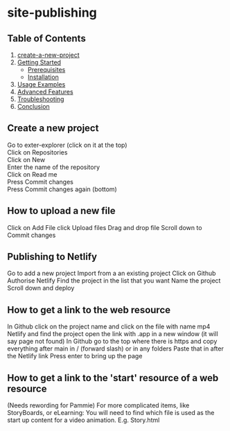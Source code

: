 # site-publishing

## Table of Contents

1. [create-a-new-project](#create-a-new-project)
2. [Getting Started](#getting-started)
   - [Prerequisites](#prerequisites)
   - [Installation](#installation)
3. [Usage Examples](#usage-examples)
4. [Advanced Features](#advanced-features)
5. [Troubleshooting](#troubleshooting)
6. [Conclusion](#conclusion)

## Create a new project
Go to exter-explorer (click on it at the top)   
Click on Repositories  
Click on New  
Enter the name of the repository   
Click on Read me  
Press Commit changes  
Press Commit changes again (bottom)  

## How to upload a new file 
Click on Add File 
click Upload files
Drag and drop file
Scroll down to Commit changes 

## Publishing to Netlify
Go to add a new project
Import from a an existing project
Click on Github
Authorise Netlify
Find the project in the list that you want
Name the project
Scroll down and deploy

## How to get a link to the web resource 
In Github click on the project name and click on the file with name mp4
Netlify and find the project
open the link with .app in a new window (it will say page not found)
In Github go to the top where there is https and copy everything after main in / (forward slash) or in any folders
Paste that in after the Netlify link 
Press enter to bring up the page

## How to get a link to the 'start' resource of a web resource
(Needs rewording for Pammie)
For more complicated items, like StoryBoards, or eLearning:
You will need to find which file is used as the start up content for a video animation.
E.g. Story.html

